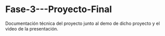 # Fase-3---Proyecto-Final
Documentación técnica del proyecto junto al demo de dicho proyecto y el video de la presentación.
